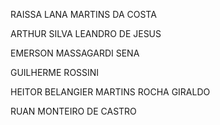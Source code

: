 RAISSA LANA MARTINS DA COSTA

ARTHUR SILVA LEANDRO DE JESUS

EMERSON MASSAGARDI SENA

GUILHERME ROSSINI

HEITOR BELANGIER MARTINS ROCHA GIRALDO

RUAN MONTEIRO DE CASTRO
